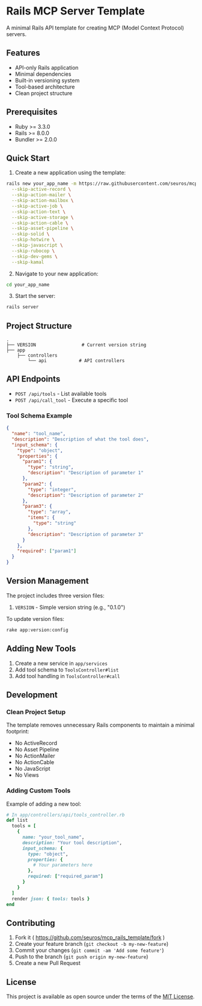 # Rails MCP Server Template

A minimal Rails API template for creating MCP (Model Context Protocol) servers.

## Features

- API-only Rails application
- Minimal dependencies
- Built-in versioning system
- Tool-based architecture
- Clean project structure

## Prerequisites

- Ruby >= 3.3.0
- Rails >= 8.0.0
- Bundler >= 2.0.0

## Quick Start

1. Create a new application using the template:

```bash
rails new your_app_name -m https://raw.githubusercontent.com/seuros/mcp_rails_template/master/template.rb --api \
  --skip-active-record \
  --skip-action-mailer \
  --skip-action-mailbox \
  --skip-active-job \
  --skip-action-text \
  --skip-active-storage \
  --skip-action-cable \
  --skip-asset-pipeline \
  --skip-solid \
  --skip-hotwire \
  --skip-javascript \
  --skip-rubocop \
  --skip-dev-gems \
  --skip-kamal

```

2. Navigate to your new application:

```bash
cd your_app_name
```

3. Start the server:

```bash
rails server
```

## Project Structure

```
.
├── VERSION                 # Current version string
├── app
    ├── controllers
        └── api            # API controllers
```

## API Endpoints

- `POST /api/tools` - List available tools
- `POST /api/call_tool` - Execute a specific tool

### Tool Schema Example

```json
{
  "name": "tool_name",
  "description": "Description of what the tool does",
  "input_schema": {
    "type": "object",
    "properties": {
      "param1": {
        "type": "string",
        "description": "Description of parameter 1"
      },
      "param2": {
        "type": "integer",
        "description": "Description of parameter 2"
      },
      "param3": {
        "type": "array",
        "items": {
          "type": "string"
        },
        "description": "Description of parameter 3"
      }
    },
    "required": ["param1"]
  }
}
```

## Version Management

The project includes three version files:

1. `VERSION` - Simple version string (e.g., "0.1.0")

To update version files:

```bash
rake app:version:config
```

## Adding New Tools

1. Create a new service in `app/services`
2. Add tool schema to `ToolsController#list`
3. Add tool handling in `ToolsController#call`

## Development

### Clean Project Setup

The template removes unnecessary Rails components to maintain a minimal footprint:
- No ActiveRecord
- No Asset Pipeline
- No ActionMailer
- No ActionCable
- No JavaScript
- No Views

### Adding Custom Tools

Example of adding a new tool:

```ruby
# In app/controllers/api/tools_controller.rb
def list
  tools = [
    {
      name: "your_tool_name",
      description: "Your tool description",
      input_schema: {
        type: "object",
        properties: {
          # Your parameters here
        },
        required: ["required_param"]
      }
    }
  ]
  render json: { tools: tools }
end
```

## Contributing

1. Fork it ( https://github.com/seuros/mcp_rails_template/fork )
2. Create your feature branch (`git checkout -b my-new-feature`)
3. Commit your changes (`git commit -am 'Add some feature'`)
4. Push to the branch (`git push origin my-new-feature`)
5. Create a new Pull Request

## License

This project is available as open source under the terms of the [MIT License](https://opensource.org/licenses/MIT).
